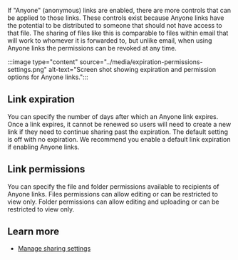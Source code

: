 If "Anyone" (anonymous) links are enabled, there are more controls that can be applied to those links. These controls exist because Anyone links have the potential to be distributed to someone that should not have access to that file. The sharing of files like this is comparable to files within email that will work to whomever it is forwarded to, but unlike email, when using Anyone links the permissions can be revoked at any time.

:::image type="content" source="../media/expiration-permissions-settings.png" alt-text="Screen shot showing expiration and permission options for Anyone links.":::

## Link expiration

You can specify the number of days after which an Anyone link expires. Once a link expires, it cannot be renewed so users will need to create a new link if they need to continue sharing past the expiration. The default setting is off with no expiration. We recommend you enable a default link expiration if enabling Anyone links.

## Link permissions

You can specify the file and folder permissions available to recipients of Anyone links. Files permissions can allow editing or can be restricted to view only. Folder permissions can allow editing and uploading or can be restricted to view only.

## Learn more

- [Manage sharing settings](/sharepoint/turn-external-sharing-on-or-off?azure-portal=true)
